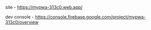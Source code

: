 site - https://mypwa-313c0.web.app/

dev console - https://console.firebase.google.com/project/mypwa-313c0/overview
